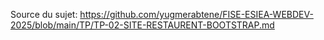 Source du sujet: https://github.com/yugmerabtene/FISE-ESIEA-WEBDEV-2025/blob/main/TP/TP-02-SITE-RESTAURENT-BOOTSTRAP.md